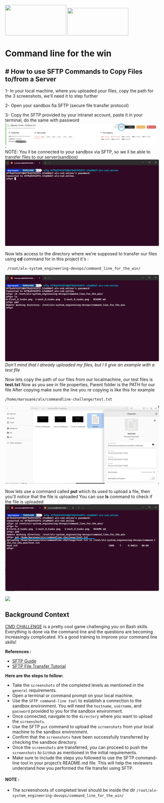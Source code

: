 
<img src="https://aceworldpub.com.ng/wp-content/uploads/2022/03/unnamed.png" width="200" height="100"> <img src="https://upload.wikimedia.org/wikipedia/commons/4/4b/Bash_Logo_Colored.svg" width="200" height="90"> 


# Command line for the win


## # How to use SFTP Commands to Copy Files to/from a Server

1- In your local machine, where you uploaded your files, copy the path for the 3 screenshots, we'll need it to step further

2- Open your sandbox fia SFTP (secure file transfer protocol) 

3- Copy the SFTP provided by your intranet account, paste it in your terminal, do the same with password
		![Untitled.png](https://github.com/MASMIYEN/alx-system_engineering-devops/blob/master/command_line_for_the_win/tutorial/Untitled.png?raw=true)
NOTE: You ll be connected to your sandbox via SFTP, so we ll be able to transfer files to our server(sandbox)
		![Untitled1.png](https://github.com/MASMIYEN/alx-system_engineering-devops/blob/master/command_line_for_the_win/tutorial/Untitled1.png?raw=true)
 
 Now lets access to the directory where we're supposed to transfer our files using **cd** command for in this project it's :
   

     /root/alx-system_engineering-devops/command_line_for_the_win/

   
 ![pwd.png](https://github.com/MASMIYEN/alx-system_engineering-devops/blob/master/command_line_for_the_win/tutorial/pwd.png?raw=true)
 *Don't mind that I already uploaded my files, but I ll give an example with a test file* 

Now lets copy the path of our files from our localmachine, our test files is **test.txt**
Now as you see in file properties, Parent folder is the PATH for our file 
After copying make sure the line you re copying is like this for example

    /home/marouane/alx/commandline-challenge/test.txt


![path file.png](https://github.com/MASMIYEN/alx-system_engineering-devops/blob/master/command_line_for_the_win/tutorial/path%20file.png?raw=true) 

Now lets use a command called **put** which its used to upload a file, then you'll notice that the file is uploaded
You can use **ls** command to check if the file is uploaded 
![put.png](https://github.com/MASMIYEN/alx-system_engineering-devops/blob/master/command_line_for_the_win/tutorial/put.png?raw=true)

![](https://s3.amazonaws.com/intranet-projects-files/holbertonschool-sysadmin_devops/324/06AChAO.png)

## Background Context

[CMD CHALLENGE](https://intranet.alxswe.com/rltoken/a83_NOBEtXgFr1Yqej0HYA "CMD CHALLENGE")  is a pretty cool game challenging you on Bash skills. Everything is done via the command line and the questions are becoming increasingly complicated. It’s a good training to improve your command line skills!

**References :**

-   [SFTP Guide](https://intranet.alxswe.com/rltoken/OwMT_ctWdMI7L6JFzLvVKQ "SFTP Guide")
-   [SFTP File Transfer Tutorial](https://intranet.alxswe.com/rltoken/aTKBzKWZ5EI-qZjJVblUzg "SFTP File Transfer Tutorial")

**Here are the steps to follow:**

-   Take the  `screenshots`  of the completed levels as mentioned in the  `general`  requirements.
-   Open a terminal or command prompt on your local machine.
-   Use the  `SFTP command-line tool`  to establish a connection to the sandbox environment. You will need the  `hostname`,  `username`, and  `password`  provided to you for the sandbox environment.
-   Once connected, navigate to the  `directory`  where you want to upload the  `screenshots`.
-   Use the SFTP  `put`  command to upload the  `screenshots`  from your local machine to the sandbox environment.
-   Confirm that the  `screenshots`  have been successfully transferred by checking the sandbox directory.
-   Once the  `screenshots`  are transferred, you can proceed to push the  `screenshots`  to  `GitHub`  as mentioned in the initial requirements.
-   Make sure to include the steps you followed to use the SFTP command-line tool in your project’s README.md file. This will help the reviewers understand how you performed the file transfer using SFTP.

#### NOTE :

-   The screenshoots of completed level should be inside the dir  `/root/alx-system_engineering-devops/command_line_for_the_win/`

